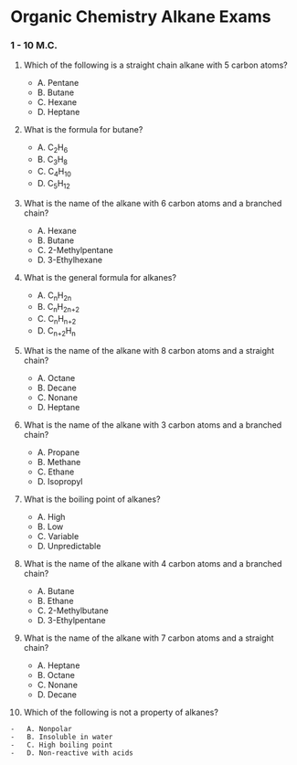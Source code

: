 # Organic Chemistry Alkane Exams

### 1 - 10 M.C.

1.  Which of the following is a straight chain alkane with 5 carbon atoms?
    
    -   A. Pentane
    -   B. Butane
    -   C. Hexane
    -   D. Heptane
      
2.  What is the formula for butane?
    
    -   A. C<sub>2</sub>H<sub>6</sub>
    -   B. C<sub>3</sub>H<sub>8</sub>
    -   C. C<sub>4</sub>H<sub>10</sub>
    -   D. C<sub>5</sub>H<sub>12</sub>
      
3.  What is the name of the alkane with 6 carbon atoms and a branched chain?
    
    -   A. Hexane
    -   B. Butane
    -   C. 2-Methylpentane
    -   D. 3-Ethylhexane
      
4.  What is the general formula for alkanes?
    
    -   A. C<sub>n</sub>H<sub>2n</sub>
    -   B. C<sub>n</sub>H<sub>2n+2</sub>
    -   C. C<sub>n</sub>H<sub>n+2</sub>
    -   D. C<sub>n+2</sub>H<sub>n</sub>
      
5.  What is the name of the alkane with 8 carbon atoms and a straight chain?
    
    -   A. Octane
    -   B. Decane
    -   C. Nonane
    -   D. Heptane
      
6.  What is the name of the alkane with 3 carbon atoms and a branched chain?
    
    -   A. Propane
    -   B. Methane
    -   C. Ethane
    -   D. Isopropyl
      
7.  What is the boiling point of alkanes?
    
    -   A. High
    -   B. Low
    -   C. Variable
    -   D. Unpredictable
      
8.  What is the name of the alkane with 4 carbon atoms and a branched chain?
    
    -   A. Butane
    -   B. Ethane
    -   C. 2-Methylbutane
    -   D. 3-Ethylpentane
      
9.  What is the name of the alkane with 7 carbon atoms and a straight chain?
    
    -   A. Heptane
    -   B. Octane
    -   C. Nonane
    -   D. Decane
      
      
10.  Which of the following is not a property of alkanes?

	-   A. Nonpolar
	-   B. Insoluble in water
	-   C. High boiling point
	-   D. Non-reactive with acids